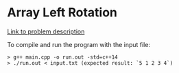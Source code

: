 # Array Left Rotation
[Link to problem description](https://www.hackerrank.com/challenges/ctci-array-left-rotation/problem)


To compile and run the program with the input file:

```
> g++ main.cpp -o run.out -std=c++14
> ./run.out < input.txt (expected result: `5 1 2 3 4`)
```
